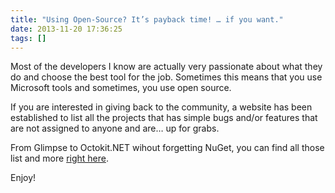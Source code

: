 ```yaml
---
title: "Using Open-Source? It’s payback time! … if you want."
date: 2013-11-20 17:36:25
tags: []
---
```


Most of the developers I know are actually very passionate about what they do and choose the best tool for the job. Sometimes this means that you use Microsoft tools and sometimes, you use open source.

If you are interested in giving back to the community, a website has been established to list all the projects that has simple bugs and/or features that are not assigned to anyone and are… up for grabs.

From Glimpse to Octokit.NET wihout forgetting NuGet, you can find all those list and more [right here](http://up-for-grabs.net/).

Enjoy!
